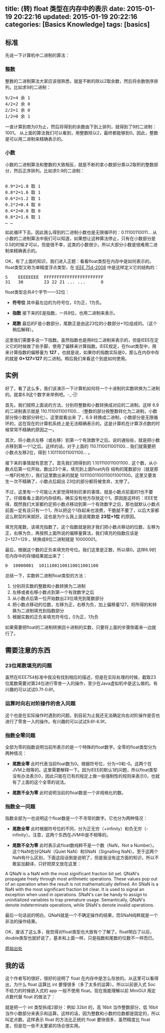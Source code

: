 title: (转) float 类型在内存中的表示
date: 2015-01-19 20:22:16
updated: 2015-01-19 20:22:16
categories: [Basics Knowledge]
tags: [basics]
---

## 标准

先说一下计算机中二进制的算法：

### 整数
 
整数的二进制算法大家应该很熟悉，就是不断的除以2取余数，然后将余数倒序排列。比如求9的二进制： 

<pre>
9/2=4 余 1 
4/2=2 余 0 
2/2=1 余 0 
1/2=0 余 1
</pre> 

一直计算到商为0为止，然后将得到的余数由下到上排列，就得到了9的二进制：1001。 从上面的算法我们可以看到，用整数除以2，最终都能够到0。因此，整数是可以用二进制来精确表示的。

### 小数 

小数的二进制算法和整数的大致相反，就是不断的拿小数部分乘以2取积的整数部分，然后正序排列。比如求0.9的二进制：

<pre> 
0.9*2=1.8 取 1 
0.8*2=1.6 取 1 
0.6*2=1.2 取 1 
0.2*2=0.4 取 0 
0.4*2=0.8 取 0 
0.8*2=1.6 取 1 
… … 
</pre>

如此循环下去。因此我么得到的二进制小数也是无限循环的：0.11100110011... 从小数的二进制算法中我们可以知道，如果想让这种算法停止，只有在小数部分是0.5的时候才可以，但是很不幸，这类的小数很少。所以大部分小数是很难用二进制来精确表示的。

OK，有了上面的知识，我们进入正题：看看float类型在内存中是如何表示的。float类型又称为单精度浮点类型，在 [IEEE 754-2008](http://en.wikipedia.org/wiki/IEEE_754-2008 "IEEE 754-2008") 中是这样定义它的结构的：

<pre>
S    EEEEEEEE  FFFFFFFFFFFFFFFFFFFFFFF
31   30        23 22 21 ... ...      0
</pre>

float类型总共4个字节——32位：

* **符号位**
其中最左边的为符号位，0为正，1为负。

* **指数**
接下来的E是指数，一共8位，也用二进制来表示。

* **尾数**
最后的F是小数部分，尾数正是由这23位的小数部分+1位组成的。（这个稍后解释）。

这里我们需要多说一下指数。虽然指数也是用8位二进制来表示的，但是IEEE在定义它的时候做了些手脚，使用了偏移来计算指数。IEEE规定，在float类型中，用来计算指数的偏移量为 **127** 。也就是说，如果你的指数实际是0，那么在内存中存的就是 **0+127=127** 的二进制。稍后我们来看这个到底如何使用。

## 实例

好了，看了这么多，我们该演示一下计算机如何将一个十进制的实数转换为二进制的。就拿6.9这个数字来举例吧。-_-||!
 
首先，我们按照上面说的方法，分别将整数和小数转换成对应的二进制。这样 6.9 的二进制表示就是 110.1110011001100...（整数的部分按整数转化为二进制，小数部分按小数部分转化）。这里就看出来 了，6.9 转换成二进制，小数部分是无限循环的，这在现在的计算机系统上是无法精确表示的。这是计算机在计算浮点数的时候常常不精确的原因之一。

其次，将小数点左移（或右移）到第一个有效数字之后。说的通俗些，就是把小数点移到第一个1之后。这样的话，对于上面的 110.1110011001100... 我们就需要把小数点左移2位，得到 1.101110011001100... 。

接下来的事情就有意思了。首先我们把得到的 1.101110011001100.. 这个数，从小数点后第一位开始，数出23个来，填充到上面float内存 结构的尾数部分（就是那一堆F的地方），我们这里数出来的就是 10111001100110011001100。这里又要发生一次不精确了，小数点后超出 23位的部分都将被舍弃，太惨了。

不过，这里有一个可能让大家觉得特别坑爹的事情，就是小数点前面的1也不要了。仔细看看上面的内存结构，确实没有地方存放这个1。原因是这样的：IEEE觉得，既然我们大家都约定把小数点移动到第一个有效数字之后，那也就默认小数点前面一定有且只有一个1，所以把这个1存起来也浪费，干脆就不要了，以后大家都这么默契的来就好。这也是为什么我上面说尾数是 **23位+1位** 的原因。

填充完尾数，该填充指数了。这个指数就是刚才我们把小数点移动的位数，左移为正，右移为负，再按照上面所说的偏移量算法，我们填充的指数应该是 2+127=129 。转换成8位二进制就是 10000001。

最后，根据这个数的正负来填充符号位。我们这里是正数，所以填0。这样6.9的在内存中的存储结果就出来了：

<pre>
0  10000001  10111001100110011001100
</pre>

总结一下，实数转二进制float类型的方法：

1. 分别将实数的整数和小数转换为二进制
2. 左移或者右移小数点到第一个有效数字之后
3. 从小数点后第一位开始数出23位填充到尾数部分 
4. 把小数点移动的位数，左移为正，右移为负，加上偏移量127，将所得的和转换为二进制填充到指数部分
5. 根据实数的正负来填充符号位，0为正，1为负

如果需要把float的二进制转换回十进制的实数，只要将上面的步骤倒着来一边就行了。

## 需要注意的东西

### 23位尾数填充的问题

虽然在IEEE754标准中我没有找到相应的描述，但是在实际处理的时候，截取23位尾数需要对第24位进行零舍一入的操作，至少在Java虚拟机中是这么做的。有兴趣的可以试试0.7f-0.6f。

### 运算时向右对阶操作的舍入问题

这个也是在实际操作时遇到的问题。到目前为止我还无法确定向右对阶操作是否也进行了零舍一入的操作。有兴趣的可以试试9.6f-6.9f。

### 指数全零问题

全部为零的指数说明当前所表示的是一个特殊的float数字。全零的float类型分为两种情况：
  
* **尾数全零** 
此时代表当前float数为0。根据符号位，分为+0和-0。这两个在JVM上相等的。这里需要解释一下。因为IEEE的默认1的问题，所以float类型没有办法表示0，因此只能在已有的规定上做一些强制性的规则来表示0，也就有了上面的这个全零的说法。 
 
* **尾数不全为零**
此时说明当前的float数是一个非规格化的数。

### 指数全一问题

指数全部为一也说明这个float数是一个不寻常的数字。它也分为两种情况：

* **尾数全零** 
此时根据符号位的不同，分为正无穷（+infinity）和负无穷（-infinity）。注意，这两个东西在JVM中是不相等的。

* **尾数不全为零** 
此时表示此float数纯粹不是一个数（NaN，Not a Number）。这个NaN也分QNaN（Quiet NaN）和SNaN（Signalling NaN）。至于这两个NaN有什么区别，下面这段话倒是说明了，但是我没有这方面的知识，所以不敢妄加翻译，只好把原文放在这里：

A QNaN is a NaN with the most significant fraction bit set. QNaN's propagate freely through most arithmetic operations. These values pop out of an operation when the result is not mathematically defined.
An SNaN is a NaN with the most significant fraction bit clear. It is used to signal an exception when used in operations. SNaN's can be handy to assign to uninitialized variables to trap premature usage. 
Semantically, QNaN's denote indeterminate operations, while SNaN's denote invalid operations.
 
最后一句话说的明白，QNaN就是一个不确定操作的结果，而SNaN纯粹就是一个非法的操作结果。

OK，废话了这么多，我觉得对float类型也大致有个了解了。float明白了以后，double类型也就好说了，基本和上面一样，只是指数和尾数的位数不一样而已。

[原始出处](http://blog.csdn.net/nethibernate/article/details/6120382 "原始出处")

## 我的话

这个作者写的很好，很好的说明了 float 在内存中是怎么存放的。从这里可以看得出，为什么 float 运算比 int 要慢很多（多了太多的运算）。所以以前嵌入式 Soc 不给力的时候嵌入式的 app 一般不使用 float。现在我能理解以前 MiniGUI 用定点数代替 float 的做法了：

就是把一个 int 类型拆成2部分：例如 32bit 的，高 16bit 当作整数部分，低 16bit 当作小数部分来表示和运算。这样的话，因为整数和小数的位数都是固定的，所以叫定点数。这样表示 float 的方法比正统的 float 要快很多，虽然精度比 float 差，但是在一些不太要紧的场合很实用。


